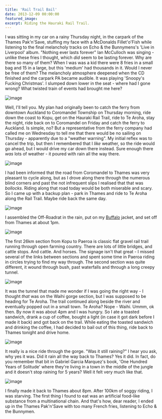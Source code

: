 ```yaml
---
title: 'Rail Trail Bail'
date: 2013-12-09 00:00:00
featured_image: 
excerpt: Riding the Hauraki Rail Trail.
---
```


I was sitting in my car on a rainy Thursday night, in the carpark of the Thames Pak'n'Save, stuffing my face with a McDonalds Fillet'o'Fish while listening to the final melancholy tracks on Echo & the Bunnymens's 'Live in Liverpool' album. "Nothing ever lasts forever" Ian McCulloch was singing - unlike these fries I thought, which *did* seem to be lasting forever. Why are there so many of them? When I was was a kid there were 8 fries in a small bag and 15 in a large, but this 'medium' had thousands in it. Would I never be free of them? The melancholy atmosphere deepened when the CD finished and the carpark PA became audible. It was playing 'Snoopy's Fucking Christmas'. I slumped down lower in the seat - where had I gone wrong? What twisted train of events had brought me here?

![image](https://farm3.staticflickr.com/2818/11241387023_0eaf18065c_c.jpg)

Well, I'll tell you. My plan had originally been to catch the ferry from downtown Auckland to Coromandel Township on Thursday morning, ride down the coast to Kopu, get on the Hauraki Rail Trail, ride to Te Aroha, stay the night, ride back on to Coromandel on Friday and catch the ferry to Auckland. Is simple, no? But a representative from the ferry company had called me on Wednesday to tell me that there would be no sailing on Thursday - apparently due to a "weather warning". My initial reflex was to cancel the trip, but then I remembered that I *like* weather, so the ride would go ahead, but I would drive my car down there instead. Sure enough there *was* lots of weather - it poured with rain all the way there.

![image](https://farm8.staticflickr.com/7352/11241330756_6ba056fef2_c.jpg)

I had been informed that the road from Coromandel to Thames was very pleasant to cycle along, but as I drove along there through the numerous blind corners and past the not infrequent slips I realised that that was *bollocks*. Riding along that road today would be both miserable and scary. So I came up with a backup plan - park in Thames and ride to Te Aroha along the Rail Trail. Maybe ride back the same day.

![image](https://farm4.staticflickr.com/3720/11241370306_7ff89fb003_c.jpg)

I assembled the Off-Roadrat in the rain, put on my [Buffalo](https://www.buffalosystems.co.uk/) jacket, and set off from Thames at about 1pm.

![image](https://farm8.staticflickr.com/7376/11241382274_403d26f995_c.jpg)

The first 26km section from Kopu to Paeroa is classic flat gravel rail trail running through open farming country. There are lots of little bridges, and cattle stops. And cattle. And horses. The signage isn't that great - I missed several  of the links between sections and spent some time in Paeroa riding in circles trying to find my way through. The second section was quite different, it wound through bush, past waterfalls and through a long creepy tunnel. 

![image](https://farm6.staticflickr.com/5478/11241349904_bf8c3caefc_c.jpg)

It was the tunnel that made me wonder if I was going the right way - I thought *that* was on the Waihi gorge section, but I was supposed to be heading for Te Aroha. The trail continued along beside the river and eventually popped out in a small town. Te Aroha? Nope - Waihi. Ummm, ok then. By now it was about 4pm and I was hungry. So I ate a toasted sandwich, drank a cup of coffee, bought a light (in case it got dark before I made it back) and got back on the trail. While eating the toasted sandwich and drinking the coffee, I had decided to bail out of this thing, ride back to Thames tonight and drive home.

![image](https://farm4.staticflickr.com/3783/11241409743_0e7c2d9c00_c.jpg)

It really is a nice ride through the gorge. "Was it still raining?" I hear you ask, why yes it was. Did it rain all the way back to Thames? Yes it did. In fact, do you remember that bit in Gabriel Garcia Marquez's book, 'One Hundred Years of Solitude' where they're living in a town in the middle of the jungle and it doesn't stop raining for 5 years? Well it felt very much like that. 

![image](https://farm3.staticflickr.com/2849/11241385585_83d3448c82_c.jpg)

I finally made it back to Thames about 8pm. After 100km of soggy riding, I was starving. The first thing I found to eat was an artificial food-like substance from a multinational chain. And that's how, dear reader, I ended up in the Thames Pak'n'Save with too many French fries, listening to Echo & the Bunnymen.
